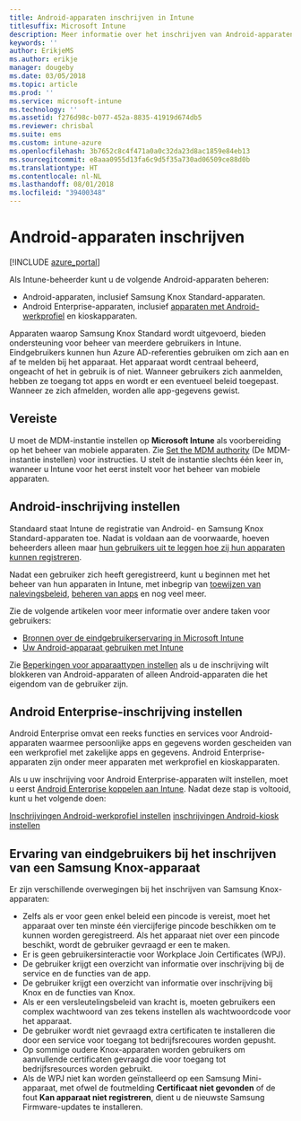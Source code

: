 ```yaml
---
title: Android-apparaten inschrijven in Intune
titlesuffix: Microsoft Intune
description: Meer informatie over het inschrijven van Android-apparaten in Intune.
keywords: ''
author: ErikjeMS
ms.author: erikje
manager: dougeby
ms.date: 03/05/2018
ms.topic: article
ms.prod: ''
ms.service: microsoft-intune
ms.technology: ''
ms.assetid: f276d98c-b077-452a-8835-41919d674db5
ms.reviewer: chrisbal
ms.suite: ems
ms.custom: intune-azure
ms.openlocfilehash: 3b7652c8c4f471a0a0c32da23d8ac1859e84eb13
ms.sourcegitcommit: e8aaa0955d13fa6c9d5f35a730ad06509ce88d0b
ms.translationtype: HT
ms.contentlocale: nl-NL
ms.lasthandoff: 08/01/2018
ms.locfileid: "39400348"
---
```

# <a name="enroll-android-devices"></a>Android-apparaten inschrijven

[!INCLUDE [azure_portal](./includes/azure_portal.md)]

Als Intune-beheerder kunt u de volgende Android-apparaten beheren:
- Android-apparaten, inclusief Samsung Knox Standard-apparaten.
- Android Enterprise-apparaten, inclusief [apparaten met Android-werkprofiel](#enable-enrollment-of-android-for-work-devices) en kioskapparaten.

Apparaten waarop Samsung Knox Standard wordt uitgevoerd, bieden ondersteuning voor beheer van meerdere gebruikers in Intune. Eindgebruikers kunnen hun Azure AD-referenties gebruiken om zich aan en af te melden bij het apparaat. Het apparaat wordt centraal beheerd, ongeacht of het in gebruik is of niet. Wanneer gebruikers zich aanmelden, hebben ze toegang tot apps en wordt er een eventueel beleid toegepast. Wanneer ze zich afmelden, worden alle app-gegevens gewist.

## <a name="prerequisite"></a>Vereiste

U moet de MDM-instantie instellen op **Microsoft Intune** als voorbereiding op het beheer van mobiele apparaten. Zie [Set the MDM authority](mdm-authority-set.md) (De MDM-instantie instellen) voor instructies. U stelt de instantie slechts één keer in, wanneer u Intune voor het eerst instelt voor het beheer van mobiele apparaten.

## <a name="set-up-android-enrollment"></a>Android-inschrijving instellen

Standaard staat Intune de registratie van Android- en Samsung Knox Standard-apparaten toe. Nadat is voldaan aan de voorwaarde, hoeven beheerders alleen maar [hun gebruikers uit te leggen hoe zij hun apparaten kunnen registreren](/intune-user-help/enroll-your-device-in-intune-android).

Nadat een gebruiker zich heeft geregistreerd, kunt u beginnen met het beheer van hun apparaten in Intune, met inbegrip van [toewijzen van nalevingsbeleid](compliance-policy-create-android.md), [beheren van apps](app-management.md) en nog veel meer.

Zie de volgende artikelen voor meer informatie over andere taken voor gebruikers:

- [Bronnen over de eindgebruikerservaring in Microsoft Intune](end-user-educate.md)
- [Uw Android-apparaat gebruiken met Intune](https://docs.microsoft.com/intune-user-help/using-your-android-device-with-intune)

Zie [Beperkingen voor apparaattypen instellen](enrollment-restrictions-set.md) als u de inschrijving wilt blokkeren van Android-apparaten of alleen Android-apparaten die het eigendom van de gebruiker zijn.

## <a name="set-up-android-enterprise-enrollment"></a>Android Enterprise-inschrijving instellen

Android Enterprise omvat een reeks functies en services voor Android-apparaten waarmee persoonlijke apps en gegevens worden gescheiden van een werkprofiel met zakelijke apps en gegevens. Android Enterprise-apparaten zijn onder meer apparaten met werkprofiel en kioskapparaten. 

Als u uw inschrijving voor Android Enterprise-apparaten wilt instellen, moet u eerst [Android Enterprise koppelen aan Intune](connect-intune-android-enterprise.md). Nadat deze stap is voltooid, kunt u het volgende doen:

[Inschrijvingen Android-werkprofiel instellen](android-work-profile-enroll.md)
[inschrijvingen Android-kiosk instellen](android-kiosk-enroll.md)

## <a name="end-user-experience-when-enrolling-a-samsung-knox-device"></a>Ervaring van eindgebruikers bij het inschrijven van een Samsung Knox-apparaat
Er zijn verschillende overwegingen bij het inschrijven van Samsung Knox-apparaten:
-   Zelfs als er voor geen enkel beleid een pincode is vereist, moet het apparaat over ten minste één viercijferige pincode beschikken om te kunnen worden geregistreerd. Als het apparaat niet over een pincode beschikt, wordt de gebruiker gevraagd er een te maken.
-   Er is geen gebruikersinteractie voor Workplace Join Certificates (WPJ).
-   De gebruiker krijgt een overzicht van informatie over inschrijving bij de service en de functies van de app.
-   De gebruiker krijgt een overzicht van informatie over inschrijving bij Knox en de functies van Knox.
-   Als er een versleutelingsbeleid van kracht is, moeten gebruikers een complex wachtwoord van zes tekens instellen als wachtwoordcode voor het apparaat.
-   De gebruiker wordt niet gevraagd extra certificaten te installeren die door een service voor toegang tot bedrijfsrecoures worden gepusht.
- Op sommige oudere Knox-apparaten worden gebruikers om aanvullende certificaten gevraagd die voor toegang tot bedrijfsresources worden gebruikt.
- Als de WPJ niet kan worden geïnstalleerd op een Samsung Mini-apparaat, met ofwel de foutmelding **Certificaat niet gevonden** of de fout **Kan apparaat niet registreren**, dient u de nieuwste Samsung Firmware-updates te installeren.
